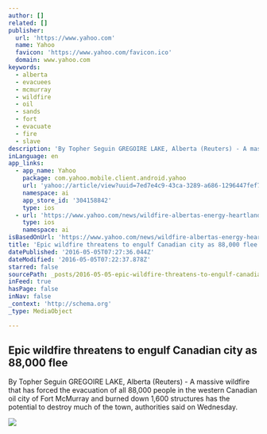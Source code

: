 ```yaml
---
author: []
related: []
publisher:
  url: 'https://www.yahoo.com'
  name: Yahoo
  favicon: 'https://www.yahoo.com/favicon.ico'
  domain: www.yahoo.com
keywords:
  - alberta
  - evacuees
  - mcmurray
  - wildfire
  - oil
  - sands
  - fort
  - evacuate
  - fire
  - slave
description: 'By Topher Seguin GREGOIRE LAKE, Alberta (Reuters) - A massive wildfire that has forced the evacuation of all 88,000 people in the western Canadian oil city of Fort McMurray and burned down 1,600 structures has the potential to destroy much of the town, authorities said on Wednesday.'
inLanguage: en
app_links:
  - app_name: Yahoo
    package: com.yahoo.mobile.client.android.yahoo
    url: 'yahoo://article/view?uuid=7ed7e4c9-43ca-3289-a686-1296447fef7e&src=web'
    namespace: ai
    app_store_id: '304158842'
    type: ios
  - url: 'https://www.yahoo.com/news/wildfire-albertas-energy-heartland-forces-thousands-flee-004727534--finance.html'
    type: ios
    namespace: ai
isBasedOnUrl: 'https://www.yahoo.com/news/wildfire-albertas-energy-heartland-forces-thousands-flee-004727534--finance.html'
title: 'Epic wildfire threatens to engulf Canadian city as 88,000 flee'
datePublished: '2016-05-05T07:27:36.044Z'
dateModified: '2016-05-05T07:22:37.878Z'
starred: false
sourcePath: _posts/2016-05-05-epic-wildfire-threatens-to-engulf-canadian-city-as-88000-fl.md
inFeed: true
hasPage: false
inNav: false
_context: 'http://schema.org'
_type: MediaObject

---
```

<article style=""><h1>Epic wildfire threatens to engulf Canadian city as 88,000 flee</h1><p>By Topher Seguin GREGOIRE LAKE, Alberta (Reuters) - A massive wildfire that has forced the evacuation of all 88,000 people in the western Canadian oil city of Fort McMurray and burned down 1,600 structures has the potential to destroy much of the town, authorities said on Wednesday.</p><img src="https://s.yimg.com/uu/api/res/1.2/Jo5r1daHbcnRqd8jF.AxkQ--/aD01NDA7dz05NjA7c209MTthcHBpZD15dGFjaHlvbg--/http://media.zenfs.com/en-US/video/video.reutersnews.com/2016-05-04T094720Z_1_LOP000I0FZ4TX_RTRMADP_BASEIMAGE-960X540_CANADA-WILDFIRE-UPDATE.JPG" /></article>